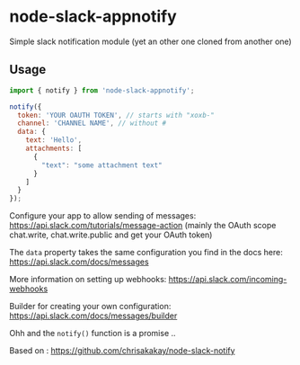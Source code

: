 # node-slack-appnotify

Simple slack notification module (yet an other one cloned from another one)

## Usage

```javascript
import { notify } from 'node-slack-appnotify';

notify({
  token: 'YOUR OAUTH TOKEN', // starts with "xoxb-"
  channel: 'CHANNEL NAME', // without #
  data: {
    text: 'Hello',
    attachments: [
      {
        "text": "some attachment text"
      }
    ] 
  }
});
```
Configure your app to allow sending of messages: https://api.slack.com/tutorials/message-action (mainly the OAuth scope chat.write, chat.write.public and get your OAuth token)

The `data` property takes the same configuration you find in the docs here: https://api.slack.com/docs/messages

More information on setting up webhooks: https://api.slack.com/incoming-webhooks

Builder for creating your own configuration: https://api.slack.com/docs/messages/builder

Ohh and the `notify()` function is a promise ..

Based on : https://github.com/chrisakakay/node-slack-notify

